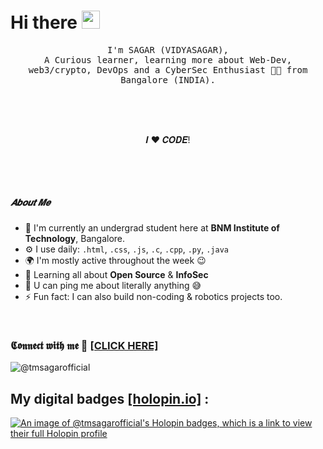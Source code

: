 # Hi there <img src="https://github.com/TheDudeThatCode/TheDudeThatCode/blob/master/Assets/Hi.gif" width="29"><br>
<p align="center"> 
  <samp>
I'm SAGAR (VIDYASAGAR),<br>A Curious learner, learning more about Web-Dev, web3/crypto, DevOps and a CyberSec Enthusiast 👨‍💻 from Bangalore (INDIA).
  </samp>
  <br/>
  <br/>
</p>
<br>
<br>
<p align="center">𝑰 ❤️ 𝑪𝑶𝑫𝑬!</p>
<p><br></p>
<p><br></p>



##### 𝑨𝒃𝒐𝒖𝒕 𝑴𝒆

- 🏢 I'm currently an undergrad student here at **BNM Institute of Technology**, Bangalore.
- ⚙️ I use daily:   `.html`, `.css`, `.js`, `.c`, `.cpp`, `.py`, `.java`
- 🌍 I'm mostly active throughout the week 😉
- 🌱 Learning all about **Open Source** & **InfoSec**
- 💬 U can ping me about literally anything 😅  
- ⚡️ Fun fact: I can also build non-coding & robotics projects too.

<br>



### 𝕮𝖔𝖓𝖓𝖊𝖈𝖙 𝖜𝖎𝖙𝖍 𝖒𝖊 :speech_balloon: [[CLICK HERE]](https://tmsagarofficial.bio.link/) 



![@tmsagarofficial](https://user-images.githubusercontent.com/110724849/193393731-8b447354-1d49-49e0-994a-5baf278abe16.png)

## My digital badges [[holopin.io]](https://holopin.io/) :

[![An image of @tmsagarofficial's Holopin badges, which is a link to view their full Holopin profile](https://holopin.me/tmsagarofficial)](https://holopin.io/@tmsagarofficial)



